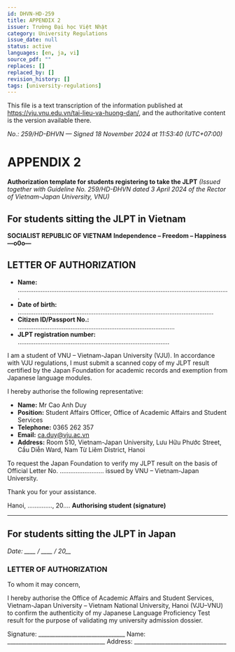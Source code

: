 ```yaml
---
id: DHVN-HD-259
title: APPENDIX 2
issuer: Trường Đại học Việt Nhật
category: University Regulations
issue_date: null
status: active
languages: [en, ja, vi]
source_pdf: ""
replaces: []
replaced_by: []
revision_history: []
tags: [university-regulations]
---
```

This file is a text transcription of the information published at https://vju.vnu.edu.vn/tai-lieu-va-huong-dan/, and the authoritative content is the version available there.

*No.: 259/HD-ĐHVN — Signed 18 November 2024 at 11:53:40 (UTC+07:00)*

# APPENDIX 2

**Authorization template for students registering to take the JLPT**
*(Issued together with Guideline No. 259/HD-ĐHVN dated 3 April 2024 of the Rector of Vietnam-Japan University, VNU)*

## For students sitting the JLPT in Vietnam

**SOCIALIST REPUBLIC OF VIETNAM**
**Independence – Freedom – Happiness**
**—o0o—**

## LETTER OF AUTHORIZATION

- **Name:** ........................................................................................................................
- **Date of birth:** ...............................................................................................................
- **Citizen ID/Passport No.:** .........................................................................................
- **JLPT registration number:** ......................................................................................

I am a student of VNU – Vietnam-Japan University (VJU). In accordance with VJU regulations, I must submit a scanned copy of my JLPT result certified by the Japan Foundation for academic records and exemption from Japanese language modules.

I hereby authorise the following representative:

- **Name:** Mr Cao Anh Duy
- **Position:** Student Affairs Officer, Office of Academic Affairs and Student Services
- **Telephone:** 0365 262 357
- **Email:** ca.duy@vju.ac.vn
- **Address:** Room 510, Vietnam-Japan University, Lưu Hữu Phước Street, Cầu Diễn Ward, Nam Từ Liêm District, Hanoi

To request the Japan Foundation to verify my JLPT result on the basis of Official Letter No. ......................... issued by VNU – Vietnam-Japan University.

Thank you for your assistance.

Hanoi, .............., 20....
**Authorising student (signature)**

---

## For students sitting the JLPT in Japan

*Date: ____ / ____ / 20__*

### LETTER OF AUTHORIZATION

To whom it may concern,

I hereby authorise the Office of Academic Affairs and Student Services, Vietnam-Japan University – Vietnam National University, Hanoi (VJU–VNU) to confirm the authenticity of my Japanese Language Proficiency Test result for the purpose of validating my university admission dossier.

Signature: _______________________________
Name: ___________________________________
Address: _________________________________
